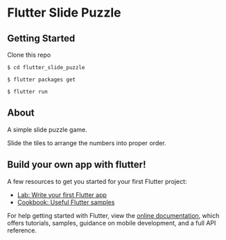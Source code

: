 # Flutter Slide Puzzle

## Getting Started

Clone this repo

`$ cd flutter_slide_puzzle`

`$ flutter packages get`

`$ flutter run`

## About
A simple slide puzzle game.

Slide the tiles to arrange the numbers into proper order.

## Build your own app with flutter!
A few resources to get you started for your first Flutter project:

- [Lab: Write your first Flutter app](https://flutter.io/docs/get-started/codelab)
- [Cookbook: Useful Flutter samples](https://flutter.io/docs/cookbook)

For help getting started with Flutter, view the
[online documentation](https://flutter.io/docs), which offers tutorials, 
samples, guidance on mobile development, and a full API reference.
